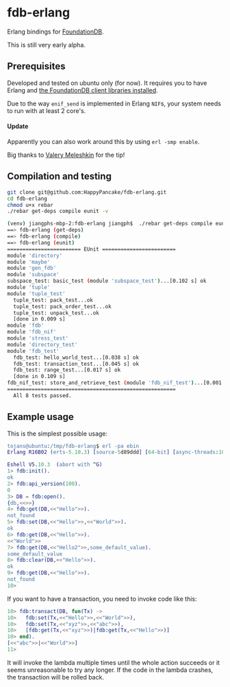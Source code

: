 # fdb-erlang

Erlang bindings for [FoundationDB](https://foundationdb.com/).

This is still very early alpha.


## Prerequisites

Developed and tested on ubuntu only (for now).
It requires you to have Erlang and [the FoundationDB client libraries installed](https://foundationdb.com/documentation/api-general.html#installing-client-binaries).

Due to the way `enif_send` is implemented in Erlang `NIF`s, your system needs to run with at least 2 core's.

#### Update
Apparently you can also work around this by using `erl -smp enable`.

Big thanks to [Valery Meleshkin](https://twitter.com/sum3rman) for the tip!

## Compilation and testing

```bash
git clone git@github.com:HappyPancake/fdb-erlang.git
cd fdb-erlang
chmod u+x rebar
./rebar get-deps compile eunit -v

(venv) jiangphs-mbp-2:fdb-erlang jiangph$  ./rebar get-deps compile eunit -v
==> fdb-erlang (get-deps)
==> fdb-erlang (compile)
==> fdb-erlang (eunit)
======================== EUnit ========================
module 'directory'
module 'maybe'
module 'gen_fdb'
module 'subspace'
subspace_test: basic_test (module 'subspace_test')...[0.102 s] ok
module 'tuple'
module 'tuple_test'
  tuple_test: pack_test...ok
  tuple_test: pack_order_test...ok
  tuple_test: unpack_test...ok
  [done in 0.009 s]
module 'fdb'
module 'fdb_nif'
module 'stress_test'
module 'directory_test'
module 'fdb_test'
  fdb_test: hello_world_test...[0.038 s] ok
  fdb_test: transaction_test...[0.045 s] ok
  fdb_test: range_test...[0.017 s] ok
  [done in 0.109 s]
fdb_nif_test: store_and_retrieve_test (module 'fdb_nif_test')...[0.001 s] ok
=======================================================
  All 8 tests passed.
```

## Example usage

This is the simplest possible usage:
```erlang
tojans@ubuntu:/tmp/fdb-erlang$ erl -pa ebin
Erlang R16B02 (erts-5.10.3) [source-5d89ddd] [64-bit] [async-threads:10] [kernel-poll:false]

Eshell V5.10.3  (abort with ^G)
1> fdb:init().
ok
2> fdb:api_version(100).
0
3> DB = fdb:open().
{db,<<>>}
4> fdb:get(DB,<<"Hello">>).
not_found
5> fdb:set(DB,<<"Hello">>,<<"World">>).
ok
6> fdb:get(DB,<<"Hello">>).            
<<"World">>
7> fdb:get(DB,<<"Hello2">>,some_default_value).
some_default_value
8> fdb:clear(DB,<<"Hello">>).
ok
9> fdb:get(DB,<<"Hello">>).
not_found
10>
```

If you want to have a transaction, you need to invoke code like this:
```erlang
10> fdb:transact(DB, fun(Tx) ->                         
10>   fdb:set(Tx,<<"Hello">>,<<"World">>),            
10>   fdb:set(Tx,<<"xyz">>,<<"abc">>),                
10>   [fdb:get(Tx,<<"xyz">>)|fdb:get(Tx,<<"Hello">>)]   
10> end).
[<<"abc">>|<<"World">>]
11>
```
It will invoke the lambda multiple times until the whole action succeeds or it seems unreasonable to try any longer.
If the code in the lambda crashes, the transaction will be rolled back.
